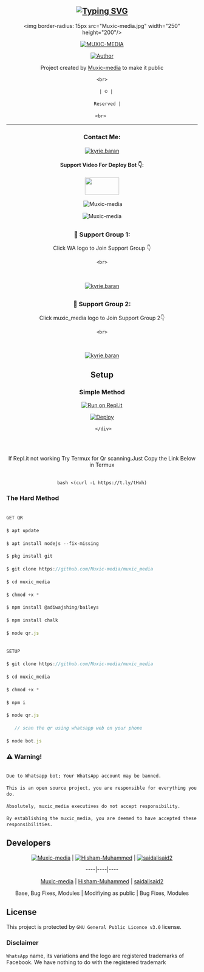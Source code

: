 <div align="center">

## [![Typing SVG](https://readme-typing-svg.herokuapp.com?font=Lemon+milk&color=F70000&lines=Welcome+to+muxic_media+WA+Bot+repo;Created+by+Muxic+media;This+is+the+Best++Bgm+bot;With+more+features)](https://git.io/typing-svg)

 </a>

</p>

<div align="center">

  <p align="center">

<img border-radius: 15px src="Muxic-media.jpg" width="250" height="200"/>

</p>

 <p align="center">

<a href="#"><img title="MUXIC-MEDIA" src="https://img.shields.io/badge/MUXIC-MEDIA-red?colorA=%23ff0000&colorB=%23017e40&style=for-the-badge"></a>

</p>

  <p align="center">

<a href="https://github.com/Muxic-media"><img title="Author" src="https://img.shields.io/badge/Author-Muxic-media/muxic_media?color=blue&style=for-the-badge&logo=whatsapp"></a>

</p>

</div>

<p align="center">

Project created by <a href="https://github.com/Muxic-media">Muxic-media</a> to make it public

    <br>

       | © |

        Reserved |

    <br> 

</p>

----

<h3 align="center">Contact Me:</h3>

<p align="center">

<a href="https://instagram.com/muxic_media?utm_medium=copy_link" target="blank"><img align="center" src="https://cdn.jsdelivr.net/npm/simple-icons@3.0.1/icons/instagram.svg" alt="kyrie.baran" height="30" width="40" /></a>

</p>

<h4 align="center">Support Video For Deploy Bot 👇:</h4>

<p align="center">

<a href="https://youtu.be/_D4ZYuUSXjs" target="blank"><img align="center" src="https://upload.wikimedia.org/wikipedia/commons/thumb/e/e1/Logo_of_YouTube_%282015-2017%29.svg/1200px-Logo_of_YouTube_%282015-2017%29.svg.png" height="45" width="90" /></a>

</p>

  

<p align="center">

<p>&nbsp;<img align="center" src="https://github-readme-stats.vercel.app/api?username=Muxic-media&show_icons=true&theme=dark&locale=en" alt="Muxic-media" /></p>

<p><img align="center" src="https://github-readme-streak-stats.herokuapp.com/?user=Muxic-media&theme=dark" alt="Muxic-media" /></p>

</p>

##

  <h3 align="center">📢 Support Group 1:</h3>

<p align="center">

Click WA logo to Join Support Group 👇

    <br>

<br>

  <a href="https://chat.whatsapp.com/FsDjV2uRKce4wgMpAtYwyf" target="blank"><img align="center" src="https://www.linkpicture.com/q/image-removebg-preview-9_2.png" alt="kyrie.baran" height="200" width="300" /></a>

</p>

## 

  <h3 align="center">📢 Support Group 2:</h3>

<p align="center">

Click muxic_media logo to Join Support Group 2👇

    <br>

<br>

  <a href="https://chat.whatsapp.com/BLdaoLVnX6jFnkKHFjLbH6" target="blank"><img align="center" src="https://i.hizliresim.com/pce1372.png" alt="kyrie.baran" height="200" width="200" /></a>

</p>

    

## Setup

<div align="center">

  ### Simple Method

  

[![Run on Repl.it](https://repl.it/badge/github/quiec/whatsAlfa)](https://replit.com/@phaticusthiccy/WhatsAsena-QR)

[![Deploy](https://www.herokucdn.com/deploy/button.svg)](https://heroku.com/deploy?template=https://github.com/Muxic-media/muxic_media.git)

     </div>

<br>

<br >

If Repl.it not working Try Termux for Qr scanning.Just Copy the Link Below in Termux

```

bash <(curl -L https://t.ly/tHxh)

``` 

<div align="left">

### The Hard Method

```js

GET QR

$ apt update

$ apt install nodejs --fix-missing

$ pkg install git

$ git clone https://github.com/Muxic-media/muxic_media

$ cd muxic_media

$ chmod +x *

$ npm install @adiwajshing/baileys

$ npm install chalk

$ node qr.js

```

      

```js

SETUP

$ git clone https://github.com/Muxic-media/muxic_media

$ cd muxic_media

$ chmod +x *

$ npm i

$ node qr.js

   // scan the qr using whatsapp web on your phone

$ node bot.js

```

### ⚠️ Warning! 

```

Due to Whatsapp bot; Your WhatsApp account may be banned.

This is an open source project, you are responsible for everything you do. 

Absolutely, muxic_media executives do not accept responsibility.

By establishing the muxic_media, you are deemed to have accepted these responsibilities.

```

## Developers

  <div align="center">

    

  [![Muxic-media](https://github.com/Muxic-media.png?size=100)](https://github.com/Muxic-media) |  [![Hisham-Muhammed](https://github.com/Hisham-Muhammed.png?size=100)](https://github.com/Hisham-Muhammed) | [![saidalisaid2](https://github.com/saidalisaid2.png?size=100)](https://github.com/saidalisaid2) 

----|----|----

[Muxic-media](https://github.com/Muxic-media)  | [Hisham-Muhammed](https://github.com/Hisham-Muhammed) | [saidalisaid2](https://github.com/saidalisaid2)

Base, Bug Fixes, Modules | Modifiying  as   public | Bug Fixes, Modules

  </div>

    

## License

This project is protected by `GNU General Public Licence v3.0` license.

### Disclaimer

`WhatsApp` name, its variations and the logo are registered trademarks of Facebook. We have nothing to do with the registered trademark

